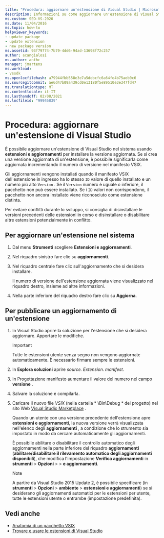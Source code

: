 ```yaml
---
title: "Procedura: aggiornare un'estensione di Visual Studio | Microsoft Docs"
description: Informazioni su come aggiornare un'estensione di Visual Studio nel sistema usando estensioni e aggiornamenti per installare la versione aggiornata.
ms.custom: SEO-VS-2020
ms.date: 11/04/2016
ms.topic: how-to
helpviewer_keywords:
- update package
- update extension
- new package version
ms.assetid: 93f79774-7b79-4dd6-94ad-13698f72c257
author: acangialosi
ms.author: anthc
manager: jmartens
ms.workload:
- vssdk
ms.openlocfilehash: a79944fbb558e3e7a5debcfc6a64fe4b75aeb0c6
ms.sourcegitcommit: ae6d47b09a439cd0e13180f5e89510e3e347fd47
ms.translationtype: MT
ms.contentlocale: it-IT
ms.lasthandoff: 02/08/2021
ms.locfileid: "99946839"
---
```

# <a name="how-to-update-a-visual-studio-extension"></a>Procedura: aggiornare un'estensione di Visual Studio
È possibile aggiornare un'estensione di Visual Studio nel sistema usando **estensioni e aggiornamenti** per installare la versione aggiornata. Se si crea una versione aggiornata di un'estensione, è possibile significarla come aggiornata incrementando il numero di versione nel manifesto VSIX.

 Gli aggiornamenti vengono installati quando il manifesto VSIX dell'estensione in ingresso ha lo stesso `ID` valore di quello installato e un numero più alto `Version` . Se il `Version` numero è uguale o inferiore, il pacchetto non può essere installato. Se i `ID` valori non corrispondono, il pacchetto non ancora installato viene riconosciuto come estensione distinta.

 Per evitare conflitti durante lo sviluppo, si consiglia di disinstallare le versioni precedenti delle estensioni in corso e disinstallare o disabilitare altre estensioni potenzialmente in conflitto.

## <a name="to-update-an-extension-on-your-system"></a>Per aggiornare un'estensione nel sistema

1. Dal menu **Strumenti** scegliere **Estensioni e aggiornamenti**.

2. Nel riquadro sinistro fare clic su **aggiornamenti**.

3. Nel riquadro centrale fare clic sull'aggiornamento che si desidera installare.

     Il numero di versione dell'estensione aggiornata viene visualizzato nel riquadro destro, insieme ad altre informazioni.

4. Nella parte inferiore del riquadro destro fare clic su **Aggiorna**.

## <a name="to-publish-an-update-of-an-extension"></a>Per pubblicare un aggiornamento di un'estensione

1. In Visual Studio aprire la soluzione per l'estensione che si desidera aggiornare. Apportare le modifiche.

    > [!IMPORTANT]
    > Tutte le estensioni utente senza segno non vengono aggiornate automaticamente. È necessario firmare sempre le estensioni.

2. In **Esplora soluzioni** aprire *source. Extension. manifest*.

3. In Progettazione manifesto aumentare il valore del numero nel campo **versione** .

4. Salvare la soluzione e compilarla.

5. Caricare il nuovo file *VSIX* (nella cartella * \Bin\Debug \* del progetto) nel sito Web [Visual Studio Marketplace](https://marketplace.visualstudio.com/vs) .

     Quando un utente con una versione precedente dell'estensione apre **estensioni e aggiornamenti**, la nuova versione verrà visualizzata nell'elenco degli **aggiornamenti** , a condizione che lo strumento sia impostato in modo da cercare automaticamente gli aggiornamenti.

     È possibile abilitare o disabilitare il controllo automatico degli aggiornamenti nella parte inferiore del riquadro **aggiornamenti** (**abilitare/disabilitare il rilevamento automatico degli aggiornamenti disponibili**), che modifica l'impostazione **Verifica aggiornamenti** in **strumenti**  >  **Opzioni**  >    >  **e aggiornamenti**.

    > [!NOTE]
    > A partire da Visual Studio 2015 Update 2, è possibile specificare (in **strumenti**  >  **Opzioni**  >  **ambiente**  >  **estensioni e aggiornamenti**) se si desiderano gli aggiornamenti automatici per le estensioni per utente, tutte le estensioni utente o entrambe (impostazione predefinita).

## <a name="see-also"></a>Vedi anche
- [Anatomia di un pacchetto VSIX](../extensibility/anatomy-of-a-vsix-package.md)
- [Trovare e usare le estensioni di Visual Studio](../ide/finding-and-using-visual-studio-extensions.md)

